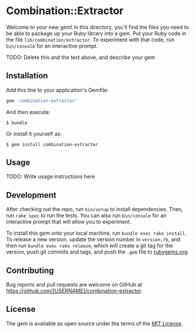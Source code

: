 # Combination::Extractor

Welcome to your new gem! In this directory, you'll find the files you need to be able to package up your Ruby library into a gem. Put your Ruby code in the file `lib/combination/extractor`. To experiment with that code, run `bin/console` for an interactive prompt.

TODO: Delete this and the text above, and describe your gem

## Installation

Add this line to your application's Gemfile:

```ruby
gem 'combination-extractor'
```

And then execute:

    $ bundle

Or install it yourself as:

    $ gem install combination-extractor

## Usage

TODO: Write usage instructions here

## Development

After checking out the repo, run `bin/setup` to install dependencies. Then, run `rake spec` to run the tests. You can also run `bin/console` for an interactive prompt that will allow you to experiment.

To install this gem onto your local machine, run `bundle exec rake install`. To release a new version, update the version number in `version.rb`, and then run `bundle exec rake release`, which will create a git tag for the version, push git commits and tags, and push the `.gem` file to [rubygems.org](https://rubygems.org).

## Contributing

Bug reports and pull requests are welcome on GitHub at https://github.com/[USERNAME]/combination-extractor.


## License

The gem is available as open source under the terms of the [MIT License](http://opensource.org/licenses/MIT).

